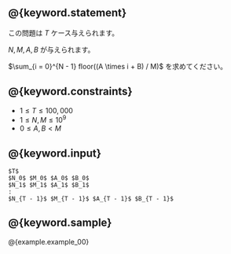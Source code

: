 ## @{keyword.statement}
この問題は $T$ ケース与えられます。

$N, M, A, B$ が与えられます。

$\sum_{i = 0}^{N - 1} floor((A \times i + B) / M)$ を求めてください。

## @{keyword.constraints}

- $1 \leq T \leq 100,000$
- $1 \leq N, M \leq 10^9$
- $0 \leq A, B < M$

## @{keyword.input}

```
$T$
$N_0$ $M_0$ $A_0$ $B_0$
$N_1$ $M_1$ $A_1$ $B_1$
:
$N_{T - 1}$ $M_{T - 1}$ $A_{T - 1}$ $B_{T - 1}$
```

## @{keyword.sample}

@{example.example_00}
